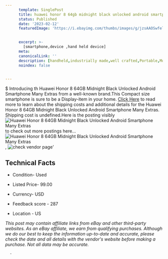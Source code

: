 ```yaml
---
      template: SinglePost
      title: huawei honor 8 64gb midnight black unlocked android smartphone many extras
      status: Published
      date: '2023-02-12'
      featuredImage: 'https://i.ebayimg.com/thumbs/images/g/jzsAAOSwfelj1zSX/s-l225.jpg'
       

      excerpt: >-
        [smartphone,device ,hand held device]
      meta:
      canonicalLink: ''
      description: [handheld,industrially made,well crafted,Portable,Mobile,Compact,Convenient,Lightweight,Maneuverable,Man-portable,Miniature,Carriable,Hand-held,Light,Holdable,Transportable,Mobile device,Pocket-sized,On-the-go,Wireless,Cordless,Compact size,Convenient size, smartphone,device ,hand held device]
      noindex: false
      

---
```

$
      Introducing th Huawei Honor 8 64GB Midnight Black Unlocked Android Smartphone Many Extras from a well-known brand.This Compact size smartphone is sure to be a Display-item in your home. [Click Here](https://www.ebay.com/itm/354550845423?hash=item528ce08fef%3Ag%3AjzsAAOSwfelj1zSX&mkevt=1&mkcid=1&mkrid=711-53200-19255-0&campid=%253CePNCampaignId%253E&customid=%253CreferenceId%253E&toolid=10049) to read more to learn about the shipping costs and additional details for the Huawei Honor 8 64GB Midnight Black Unlocked Android Smartphone Many Extras. Shipping cost is undefined.Here is the posting visibly ![Huawei Honor 8 64GB Midnight Black Unlocked Android Smartphone Many Extras](https://i.ebayimg.com/thumbs/images/g/jzsAAOSwfelj1zSX/s-l225.jpg) to check out more postings here... ![Huawei Honor 8 64GB Midnight Black Unlocked Android Smartphone Many Extras](https://i.ebayimg.com/images/g/jzsAAOSwfelj1zSX/s-l1600.jpg), ![check vendor page](https://origin-galleryplus.ebayimg.com/ws/web/354550845423_2_0_1/225x225.jpg,https://origin-galleryplus.ebayimg.com/ws/web/354550845423_3_0_1/225x225.jpg,https://origin-galleryplus.ebayimg.com/ws/web/354550845423_4_0_1/225x225.jpg,https://origin-galleryplus.ebayimg.com/ws/web/354550845423_5_0_1/225x225.jpg,https://origin-galleryplus.ebayimg.com/ws/web/354550845423_6_0_1/225x225.jpg,https://origin-galleryplus.ebayimg.com/ws/web/354550845423_7_0_1/225x225.jpg,https://origin-galleryplus.ebayimg.com/ws/web/354550845423_8_0_1/225x225.jpg)'

      

 ## Technical Facts 



     
      

 - Condition- Used 


      

 - Listed Price- 99.00 


      

 - Currency- USD 


      

 - Feedback score - 287 


      

 - Location - US 


      
      

 *_This post may contain affiliate links from eBay and other third-party websites. As an eBay affiliate, we earn from qualifying purchases. Although we do our best to keep the information up-to-date and accurate, please check the date and all details with the vendor's website before making a purchase. Not all data may be accurate._*




      -
